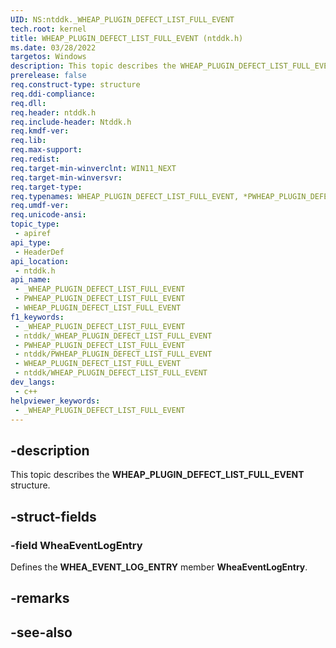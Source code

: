 ```yaml
---
UID: NS:ntddk._WHEAP_PLUGIN_DEFECT_LIST_FULL_EVENT
tech.root: kernel
title: WHEAP_PLUGIN_DEFECT_LIST_FULL_EVENT (ntddk.h)
ms.date: 03/28/2022
targetos: Windows
description: This topic describes the WHEAP_PLUGIN_DEFECT_LIST_FULL_EVENT structure.
prerelease: false
req.construct-type: structure
req.ddi-compliance: 
req.dll: 
req.header: ntddk.h
req.include-header: Ntddk.h
req.kmdf-ver: 
req.lib: 
req.max-support: 
req.redist: 
req.target-min-winverclnt: WIN11_NEXT
req.target-min-winversvr: 
req.target-type: 
req.typenames: WHEAP_PLUGIN_DEFECT_LIST_FULL_EVENT, *PWHEAP_PLUGIN_DEFECT_LIST_FULL_EVENT
req.umdf-ver: 
req.unicode-ansi: 
topic_type:
 - apiref
api_type:
 - HeaderDef
api_location:
 - ntddk.h
api_name:
 - _WHEAP_PLUGIN_DEFECT_LIST_FULL_EVENT
 - PWHEAP_PLUGIN_DEFECT_LIST_FULL_EVENT
 - WHEAP_PLUGIN_DEFECT_LIST_FULL_EVENT
f1_keywords:
 - _WHEAP_PLUGIN_DEFECT_LIST_FULL_EVENT
 - ntddk/_WHEAP_PLUGIN_DEFECT_LIST_FULL_EVENT
 - PWHEAP_PLUGIN_DEFECT_LIST_FULL_EVENT
 - ntddk/PWHEAP_PLUGIN_DEFECT_LIST_FULL_EVENT
 - WHEAP_PLUGIN_DEFECT_LIST_FULL_EVENT
 - ntddk/WHEAP_PLUGIN_DEFECT_LIST_FULL_EVENT
dev_langs:
 - c++
helpviewer_keywords:
 - _WHEAP_PLUGIN_DEFECT_LIST_FULL_EVENT
---
```


## -description

This topic describes the **WHEAP_PLUGIN_DEFECT_LIST_FULL_EVENT** structure.

## -struct-fields

### -field WheaEventLogEntry

Defines the **WHEA_EVENT_LOG_ENTRY** member **WheaEventLogEntry**.

## -remarks

## -see-also
